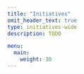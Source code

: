 ```yaml
---
title: "Initiatives"
omit_header_text: true
type: initiatives-wide
description: TODO

menu:
  main:
    weight: 30
---
```


